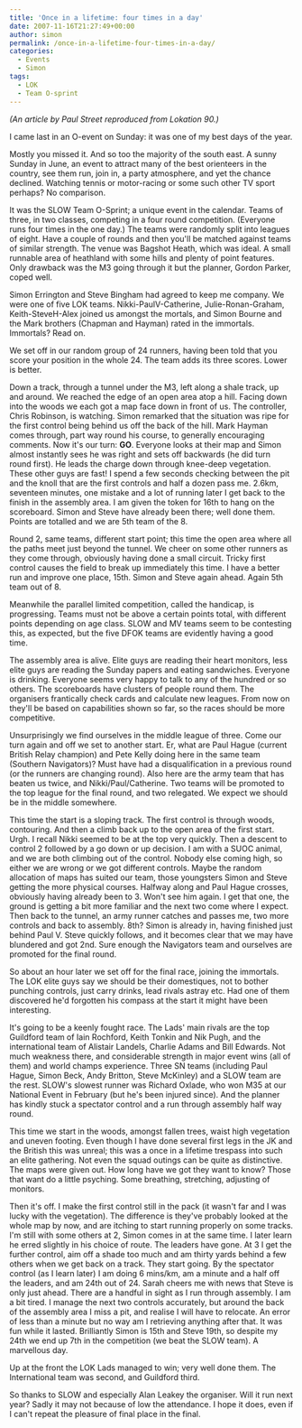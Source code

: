 ```yaml
---
title: 'Once in a lifetime: four times in a day'
date: 2007-11-16T21:27:49+00:00
author: simon
permalink: /once-in-a-lifetime-four-times-in-a-day/
categories:
  - Events
  - Simon
tags:
  - LOK
  - Team O-sprint
---
```

_(An article by Paul Street reproduced from Lokation 90.)_

I came last in an O-event on Sunday: it was one of my best days of the year.
<!--more-->

Mostly you missed it. And so too the majority of the south east. A sunny Sunday in June, an event to attract many of the best orienteers in the country, see them run, join in, a party atmosphere, and yet the chance declined. Watching tennis or motor-racing or some such other TV sport perhaps? No comparison.

It was the SLOW Team O-Sprint; a unique event in the calendar. Teams of three, in two classes, competing in a four round competition. (Everyone runs four times in the one day.) The teams were randomly split into leagues of eight. Have a couple of rounds and then you'll be matched against teams of similar strength. The venue was Bagshot Heath, which was ideal. A small runnable area of heathland with some hills and plenty of point features. Only drawback was the M3 going through it but the planner, Gordon Parker, coped well.

Simon Errington and Steve Bingham had agreed to keep me company. We were one of five LOK teams. Nikki-PaulV-Catherine, Julie-Ronan-Graham, Keith-SteveH-Alex joined us amongst the mortals, and Simon Bourne and the Mark brothers (Chapman and Hayman) rated in the immortals. Immortals? Read on.


We set off in our random group of 24 runners, having been told that you score your position in the whole 24. The team adds its three scores. Lower is better.

Down a track, through a tunnel under the M3, left along a shale track, up and around. We reached the edge of an open area atop a hill. Facing down into the woods we each got a map face down in front of us. The controller, Chris Robinson, is watching. Simon remarked that the situation was ripe for the first control being behind us off the back of the hill. Mark Hayman comes through, part way round his course, to generally encouraging comments. Now it's our turn: **GO**. Everyone looks at their map and Simon almost instantly sees he was right and sets off backwards (he did turn round first). He leads the charge down through knee-deep vegetation. These other guys are fast! I spend a few seconds checking between the pit and the knoll that are the first controls and half a dozen pass me. 2.6km, seventeen minutes, one mistake and a lot of running later I get back to the finish in the assembly area. I am given the token for 16th to hang on the scoreboard. Simon and Steve have already been there; well done them. Points are totalled and we are 5th team of the 8.

Round 2, same teams, different start point; this time the open area where all the paths meet just beyond the tunnel. We cheer on some other runners as they come through, obviously having done a small circuit. Tricky first control causes the field to break up immediately this time. I have a better run and improve one place, 15th. Simon and Steve again ahead. Again 5th team out of 8.

Meanwhile the parallel limited competition, called the handicap, is progressing. Teams must not be above a certain points total, with different points depending on age class. SLOW and MV teams seem to be contesting this, as expected, but the five DFOK teams are evidently having a good time.

The assembly area is alive. Elite guys are reading their heart monitors, less elite guys are reading the Sunday papers and eating sandwiches. Everyone is drinking. Everyone seems very happy to talk to any of the hundred or so others. The scoreboards have clusters of people round them. The organisers frantically check cards and calculate new leagues. From now on they'll be based on capabilities shown so far, so the races should be more competitive.

Unsurprisingly we find ourselves in the middle league of three. Come our turn again and off we set to another start. Er, what are Paul Hague (current British Relay champion) and Pete Kelly doing here in the same team (Southern Navigators)? Must have had a disqualification in a previous round (or the runners are changing round). Also here are the army team that has beaten us twice, and Nikki/Paul/Catherine. Two teams will be promoted to the top league for the final round, and two relegated. We expect we should be in the middle somewhere.

This time the start is a sloping track. The first control is through woods, contouring. And then a climb back up to the open area of the first start. Urgh. I recall Nikki seemed to be at the top very quickly. Then a descent to control 2 followed by a go down or up decision. I am with a SUOC animal, and we are both climbing out of the control. Nobody else coming high, so either we are wrong or we got different controls. Maybe the random allocation of maps has suited our team, those youngsters Simon and Steve getting the more physical courses. Halfway along and Paul Hague crosses, obviously having already been to 3. Won't see him again. I get that one, the ground is getting a bit more familiar and the next two come where I expect. Then back to the tunnel, an army runner catches and passes me, two more controls and back to assembly. 8th? Simon is already in, having finished just behind Paul V. Steve quickly follows, and it becomes clear that we may have blundered and got 2nd. Sure enough the Navigators team and ourselves are promoted for the final round.

So about an hour later we set off for the final race, joining the immortals. The LOK elite guys say we should be their domestiques, not to bother punching controls, just carry drinks, lead rivals astray etc. Had one of them discovered he'd forgotten his compass at the start it might have been interesting.

It's going to be a keenly fought race. The Lads' main rivals are the top Guildford team of Iain Rochford, Keith Tonkin and Nik Pugh, and the international team of Alistair Landels, Charlie Adams and Bill Edwards. Not much weakness there, and considerable strength in major event wins (all of them) and world champs experience. Three SN teams (including Paul Hague, Simon Beck, Andy Britton, Steve McKinley) and a SLOW team are the rest. SLOW's slowest runner was Richard Oxlade, who won M35 at our National Event in February (but he's been injured since). And the planner has kindly stuck a spectator control and a run through assembly half way round.

This time we start in the woods, amongst fallen trees, waist high vegetation and uneven footing. Even though I have done several first legs in the JK and the British this was unreal; this was a once in a lifetime trespass into such an elite gathering. Not even the squad outings can be quite as distinctive. The maps were given out. How long have we got they want to know? Those that want do a little psyching. Some breathing, stretching, adjusting of monitors.

Then it's off. I make the first control still in the pack (it wasn't far and I was lucky with the vegetation). The difference is they've probably looked at the whole map by now, and are itching to start running properly on some tracks. I'm still with some others at 2, Simon comes in at the same time. I later learn he erred slightly in his choice of route. The leaders have gone. At 3 I get the further control, aim off a shade too much and am thirty yards behind a few others when we get back on a track. They start going. By the spectator control (as I learn later) I am doing 6 mins/km, am a minute and a half off the leaders, and am 24th out of 24. Sarah cheers me with news that Steve is only just ahead. There are a handful in sight as I run through assembly. I am a bit tired. I manage the next two controls accurately, but around the back of the assembly area I miss a pit, and realise I will have to relocate. An error of less than a minute but no way am I retrieving anything after that. It was fun while it lasted. Brilliantly Simon is 15th and Steve 19th, so despite my 24th we end up 7th in the competition (we beat the SLOW team). A marvellous day.

Up at the front the LOK Lads managed to win; very well done them. The International team was second, and Guildford third.

So thanks to SLOW and especially Alan Leakey the organiser. Will it run next year? Sadly it may not because of low the attendance. I hope it does, even if I can't repeat the pleasure of final place in the final.
